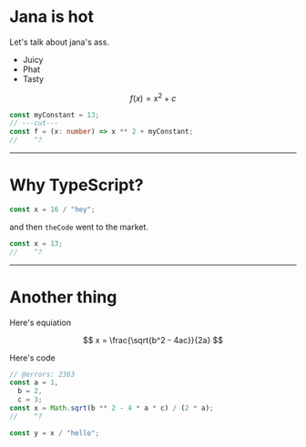 # Jana is hot

Let's talk about jana's ass.

- Juicy
- Phat
- Tasty

$$
f(x) = x^2 + c
$$

```ts twoslash
const myConstant = 13;
// ---cut---
const f = (x: number) => x ** 2 + myConstant;
//    ^?
```

---

# Why TypeScript?

```js
const x = 16 / "hey";
```

and then `theCode` went to the market.


```ts twoslash
const x = 13;
//    ^?
```

---

# Another thing

Here's equiation

$$
x = \frac{\sqrt{b^2 - 4ac}}{2a}
$$

Here's code

```ts twoslash
// @errors: 2363
const a = 1,
  b = 2,
  c = 3;
const x = Math.sqrt(b ** 2 - 4 * a * c) / (2 * a);
//    ^?

const y = x / "hello";
```
